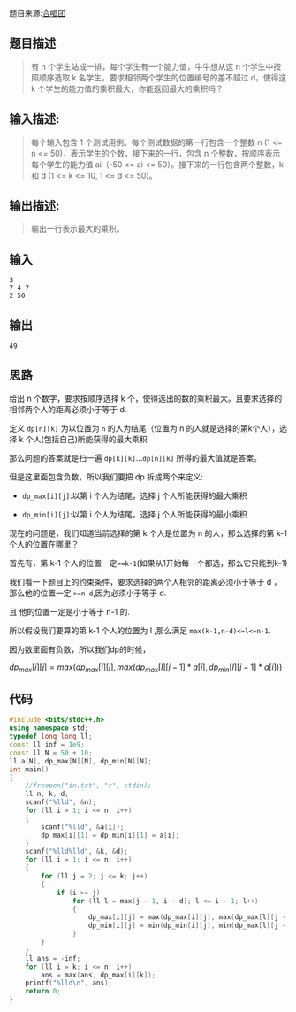 题目来源:[合唱团](https://www.nowcoder.com/practice/661c49118ca241909add3a11c96408c8?tpId=85&tqId=29830&tPage=1&rp=1&ru=/ta/2017test&qru=/ta/2017test/question-ranking)

## 题目描述

> 有 n 个学生站成一排，每个学生有一个能力值，牛牛想从这 n 个学生中按照顺序选取 k 名学生，要求相邻两个学生的位置编号的差不超过 d，使得这 k 个学生的能力值的乘积最大，你能返回最大的乘积吗？
>

## 输入描述:

> 每个输入包含 1 个测试用例。每个测试数据的第一行包含一个整数 n (1 <= n <= 50)，表示学生的个数，接下来的一行，包含 n 个整数，按顺序表示每个学生的能力值 ai（-50 <= ai <= 50）。接下来的一行包含两个整数，k 和 d (1 <= k <= 10, 1 <= d <= 50)。
>

## 输出描述:

> 输出一行表示最大的乘积。
>

## 输入

```
3
7 4 7
2 50
```

## 输出

```
49
```

## 思路

给出 n 个数字，要求按顺序选择 k 个，使得选出的数的乘积最大。且要求选择的相邻两个人的距离必须小于等于 d.

定义 `dp[n][k]` 为以位置为 `n` 的人为结尾（位置为 n 的人就是选择的第k个人），选择 k 个人(包括自己)所能获得的最大乘积

那么问题的答案就是扫一遍 `dp[k][k]`...`dp[n][k]` 所得的最大值就是答案。

但是这里面包含负数，所以我们要把 dp 拆成两个来定义:

- `dp_max[i][j]`:以第 i 个人为结尾，选择 j 个人所能获得的最大乘积

- `dp_min[i][j]`:以第 i 个人为结尾，选择 j 个人所能获得的最小乘积

现在的问题是，我们知道当前选择的第 k 个人是位置为 n 的人，那么选择的第 k-1 个人的位置在哪里？

首先有，第 k-1 个人的位置一定`>=k-1`(如果从1开始每一个都选，那么它只能到k-1)

我们看一下题目上的约束条件，要求选择的两个人相邻的距离必须小于等于 d ，那么他的位置一定 `>=n-d`,因为必须小于等于 d.

且 他的位置一定是小于等于 n-1 的.

所以假设我们要算的第 k-1 个人的位置为 l ,那么满足   `max(k-1,n-d)<=l<=n-1`.

因为数里面有负数，所以我们dp的时候，

$dp_{max}[i][j] = max(dp_{max}[i][j], max(dp_{max}[l][j - 1] * a[i], dp_{min}[l][j - 1] * a[i]))$

## 代码

```cpp
#include <bits/stdc++.h>
using namespace std;
typedef long long ll;
const ll inf = 1e9;
const ll N = 50 + 10;
ll a[N], dp_max[N][N], dp_min[N][N];
int main()
{
    //freopen("in.txt", "r", stdin);
    ll n, k, d;
    scanf("%lld", &n);
    for (ll i = 1; i <= n; i++)
    {
        scanf("%lld", &a[i]);
        dp_max[i][1] = dp_min[i][1] = a[i];
    }
    scanf("%lld%lld", &k, &d);
    for (ll i = 1; i <= n; i++)
    {
        for (ll j = 2; j <= k; j++)
        {
            if (i >= j)
                for (ll l = max(j - 1, i - d); l <= i - 1; l++)
                {
                    dp_max[i][j] = max(dp_max[i][j], max(dp_max[l][j - 1] * a[i], dp_min[l][j - 1] * a[i]));
                    dp_min[i][j] = min(dp_min[i][j], min(dp_max[l][j - 1] * a[i], dp_min[l][j - 1] * a[i]));
                }
        }
    }
    ll ans = -inf;
    for (ll i = k; i <= n; i++)
        ans = max(ans, dp_max[i][k]);
    printf("%lld\n", ans);
    return 0;
}
```

